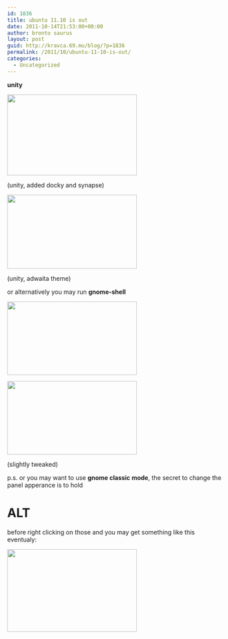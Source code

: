 ```yaml
---
id: 1836
title: ubuntu 11.10 is out
date: 2011-10-14T21:53:00+00:00
author: bronto saurus
layout: post
guid: http://kravca.69.mu/blog/?p=1836
permalink: /2011/10/ubuntu-11-10-is-out/
categories:
  - Uncategorized
---
```

**unity**
  
[<img class="aligncenter size-medium wp-image-1839" title="ubuntu1110c" src="http://brontosaurusrex.69.mu/wp-content/uploads/2011/10/ubuntu1110c-300x187.png" alt="" width="300" height="187" />](http://brontosaurusrex.69.mu/wp-content/uploads/2011/10/ubuntu1110c.png)
  
(unity, added docky and synapse)
  
[<img class="aligncenter size-medium wp-image-1847" title="unity_adwaita" src="http://brontosaurusrex.69.mu/wp-content/uploads/2011/10/unity_adwaita-300x171.png" alt="" width="300" height="171" />](http://brontosaurusrex.69.mu/wp-content/uploads/2011/10/unity_adwaita.png)
  
(unity, adwaita theme)

or alternatively you may run **gnome-shell**
  
[<img class="aligncenter size-medium wp-image-1842" title="gnome-shell" src="http://brontosaurusrex.69.mu/wp-content/uploads/2011/10/gnome-shell-300x170.png" alt="" width="300" height="170" />](http://brontosaurusrex.69.mu/wp-content/uploads/2011/10/gnome-shell.png)
  
[<img class="aligncenter size-medium wp-image-1845" title="gnome-shell_2" src="http://brontosaurusrex.69.mu/wp-content/uploads/2011/10/gnome-shell_2-300x170.png" alt="" width="300" height="170" />](http://brontosaurusrex.69.mu/wp-content/uploads/2011/10/gnome-shell_2.png)
  
(slightly tweaked)
  
p.s. or you may want to use **gnome classic mode**, the secret to change the panel apperance is to hold
  


# ALT

before right clicking on those and you may get something like this eventualy:
  
[<img src="http://brontosaurusrex.69.mu/wp-content/uploads/2011/10/gnome_classic-300x191.png" alt="" title="gnome_classic" width="300" height="191" class="aligncenter size-medium wp-image-1852" />](http://brontosaurusrex.69.mu/wp-content/uploads/2011/10/gnome_classic.png)